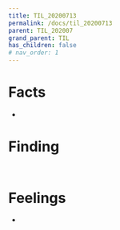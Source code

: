 ```yaml
---
title: TIL_20200713
permalink: /docs/til_20200713
parent: TIL_202007
grand_parent: TIL
has_children: false
# nav_order: 1
---
```


# Facts

-

# Finding

##

![]()

# Feelings

-
